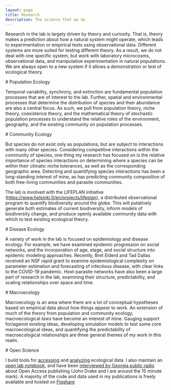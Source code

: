 ```yaml
---
layout: page
title: Research
description: The science that we do
---
```




<div class="pure-u-1 copy" markdown="1">

Research in the lab is largely driven by theory and curiosity. That is, theory makes a prediction about how a natural system might operate, which leads to experimentation or empirical tests using observational data. Different systems are more suited for testing different theory. As a result, we do not deal with one specific system, but work with laboratory microcosms, observational data, and manipulative experimentation in natural populations. We are always open to a new system if it allows a demonstration or test of ecological theory. 

</div>


<div class="pure-u-1 copy" markdown="1">
# Population Ecology

Temporal variability, synchrony, and extinction are fundamental population processes that are of interest to the lab. Further, spatial and environmental processes that determine the distribution of species and their abundance are also a central focus. As such, we pull from population theory, niche theory, coexistence theory, and the mathematical theory of stochastic population processes to understand the relative roles of the environment, geography, and the existing community on population processes.

</div>




<div class="pure-u-1 copy" markdown="1">
# Community Ecology

But species do not exist only as populations, but are subject to interactions with many other species. Considering competitive interactions within the community of species, one thing my research has focused on is the relative importance of species interactions on determining where a species can be within their climatic niche tolerances, as well as the corresponding geographic area. Detecting and quantifying species interactions has been a long-standing interest of mine, as has predicting community composition of both free-living communities and parasite communities. 

The lab is involved with the LIFEPLAN initiative (https://www.helsinki.fi/en/projects/lifeplan), a distributed observational program to quantify biodiversity around the globe. This will putatively generate both estimates of current biodiversity, inform models of biodiversity change, and produce openly available community data with which to test existing ecological theory. 

</div>






<div class="pure-u-1 copy" markdown="1">
# Disease Ecology

A variety of work in the lab is focused on epidemiology and disease ecology. For example, we have examined epidemic progression on social networks, and the incorporation of age, stage, and social structure into epidemic modeling approaches. Recently, Bret Elderd and Tad Dallas received an NSF rapid grant to examine epidemiological complexity on parameter estimation and forecasting of infectious disease, with clear links to the COVID-19 pandemic. Host-parasite networks have also been a large part of research in the lab, examining their structure, predictability, and scaling relationships over space and time. 

</div>






<div class="pure-u-1 copy" markdown="1">
# Macroecology

Macroecology is an area where there are a lot of conceptual hypotheses based on empirical data about how things _appear_ to work. An extension of much of the theory from population and community ecology, macroecological _laws_ have become an interest of mine. Gauging support for/against existing ideas, developing simulation models to test some core macroecological ideas, and quantifying the predictability of macroecological relationships are three general themes of my work in this realm. 

</div>




<div class="pure-u-1 copy" markdown="1">
# Open Science

I build tools for [accessing](https://github.com/ropensci/helminthR) and [analyzing](https://github.com/taddallas/metacom) ecological data. I also maintain an [open lab notebook](http://taddallas.github.io/LabNotebook/), and have been [interviewed by Georgia public radio](https://beta.prx.org/stories/138032) about Open Access publishing (John Drake and I are around the 15 minute mark). A majority of the code and data used in my publications is freely available and hosted on [Figshare](https://figshare.com/authors/Tad_Dallas/2585290) 

</div>
